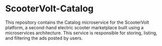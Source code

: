 # ScooterVolt-Catalog
This repository contains the Catalog microservice for the ScooterVolt platform, a second-hand electric scooter marketplace built using a microservices architecture. This service is responsible for storing, listing, and filtering the ads posted by users.

